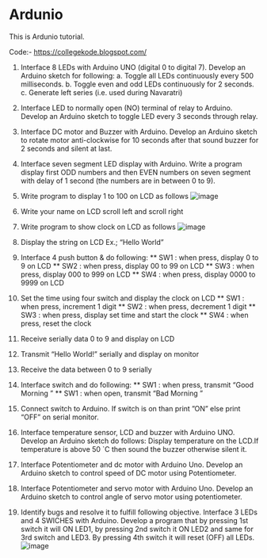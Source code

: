 # Ardunio
This is Ardunio tutorial.

Code:- https://collegekode.blogspot.com/

1) Interface 8 LEDs with Arduino UNO (digital 0 to digital 7). Develop an Arduino sketch for following: 
a. Toggle all LEDs continuously every 500 milliseconds. 
b. Toggle even and odd LEDs continuously for 2 seconds. 
c. Generate left series (i.e. used during Navaratri) 

2) Interface LED to normally open (NO) terminal of relay to Arduino. Develop an Arduino sketch to toggle LED every 3 seconds through relay.

3) Interface DC motor and Buzzer with Arduino. Develop an Arduino sketch to rotate motor anti-clockwise for 10 seconds after that sound buzzer for 2 seconds and silent at last. 

4) Interface seven segment LED display with Arduino. Write a program display first ODD numbers and then EVEN numbers on seven segment with delay of 1 second (the numbers are in between 0 to 9).

5) Write program to display 1 to 100 on LCD as follows 
![image](https://user-images.githubusercontent.com/106819662/193674975-a0eecee7-9362-4c68-8bd0-61d2626ce17d.png)

6) Write your name on LCD scroll left and scroll right 

7) Write program to show clock on LCD as follows 
![image](https://user-images.githubusercontent.com/106819662/193675165-02d90b40-7124-4cf0-b01f-35b820284899.png)

8) Display the string on LCD Ex.; “Hello World” 

9) Interface 4 push button & do following: 
** SW1 : when press, display 0 to 9 on LCD 
** SW2 : when press, display 00 to 99 on LCD 
** SW3 : when press, display 000 to 999 on LCD 
** SW4 : when press, display 0000 to 9999 on LCD 

10) Set the time using four switch and display the clock on LCD 
** SW1 : when press, increment 1 digit 
** SW2 : when press, decrement 1 digit 
** SW3 : when press, display set time and start the clock 
** SW4 : when press, reset the clock 

11) Receive serially data 0 to 9 and display on LCD 

12) Transmit “Hello World!” serially and display on monitor

13) Receive the data between 0 to 9 serially

14) Interface switch and do following: 
** SW1 : when press, transmit “Good Morning ” 
** SW1 : when open, transmit “Bad Morning ” 

15) Connect switch to Arduino. If switch is on than print ”ON” else print “OFF” on serial monitor. 

16) Interface temperature sensor, LCD and buzzer with Arduino UNO. Develop an Arduino sketch do follows: 
Display temperature on the LCD.If temperature is above 50 `C then sound the buzzer otherwise silent it. 

17) Interface Potentiometer and dc motor with Arduino Uno. Develop an Arduino sketch to control speed of DC motor using Potentiometer. 

18) Interface Potentiometer and servo motor with Arduino Uno. Develop an Arduino sketch to control angle of servo motor using potentiometer.

19) Identify bugs and resolve it to fulfill following objective. Interface 3 LEDs and 4 SWICHES with Arduino. Develop a program that by pressing 1st switch it will ON LED1, by pressing 2nd switch it ON LED2 and same for 3rd switch and LED3. By pressing 4th switch it will reset (OFF) all LEDs.
![image](https://user-images.githubusercontent.com/106819662/193676215-8f88321f-d3e7-423e-8051-977c1881ff92.png)
